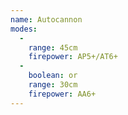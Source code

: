 ```yaml
---
name: Autocannon
modes:
  -
    range: 45cm
    firepower: AP5+/AT6+
  -
    boolean: or
    range: 30cm
    firepower: AA6+
---
```

